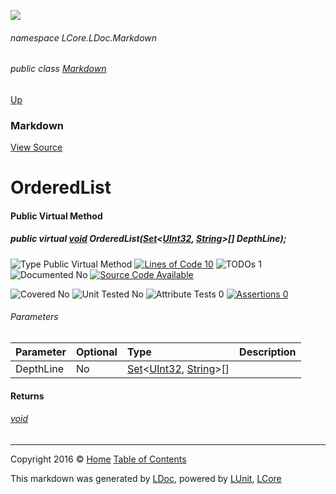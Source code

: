 ![](Content/LDoc-banner-small.png "")

###### namespace LCore.LDoc.Markdown

###### public class [Markdown](docs/Markdown.md)
[Up](docs/Markdown.md)

### Markdown
[View Source](Markdown/Generators/Markdown.cs)

# OrderedList

#### Public Virtual Method

##### public virtual <a href="https://msdn.microsoft.com/en-us/library/system.void.aspx" alt="">void</a> OrderedList(<a href="https://github.com/CodeSingularity/LCore/blob/master/L/docs/Set`2.md" alt="">Set</a>&lt;<a href="https://msdn.microsoft.com/en-us/library/system.uint32.aspx" alt="">UInt32</a>, <a href="https://msdn.microsoft.com/en-us/library/system.string.aspx" alt="">String</a>&gt;[] DepthLine);

![Type Public Virtual Method](http://b.repl.ca/v1/Type-Public%20Virtual%20Method-blue.png "") [![Lines of Code 10](http://b.repl.ca/v1/Lines%20of%20Code-10-blue.png "")](Markdown/Generators/Markdown.cs#L158) ![TODOs 1](http://b.repl.ca/v1/TODOs-1-yellow.png "")   ![Documented No](http://b.repl.ca/v1/Documented-No-red.png "") [![Source Code Available](http://b.repl.ca/v1/Source%20Code-Available-brightgreen.png "")](Markdown/Generators/Markdown.cs#L158)

![Covered No](http://b.repl.ca/v1/Covered-No-red.png "") ![Unit Tested No](http://b.repl.ca/v1/Unit%20Tested-No-lightgrey.png "") ![Attribute Tests 0](http://b.repl.ca/v1/Attribute%20Tests-0-lightgrey.png "") [![Assertions 0](http://b.repl.ca/v1/Assertions-0-lightgrey.png "")](Markdown/Generators/Markdown.cs)

###### Parameters

Parameter | Optional | Type | Description
:---  | :---  | :---  | :--- 
DepthLine | No | [Set](https://github.com/CodeSingularity/LCore/blob/master/L/docs/Set`2.md)&lt;[UInt32](https://msdn.microsoft.com/en-us/library/system.uint32.aspx), [String](https://msdn.microsoft.com/en-us/library/system.string.aspx)&gt;[] | 


#### Returns

###### [void](https://msdn.microsoft.com/en-us/library/system.void.aspx)



---

Copyright 2016 &copy; [Home](../README.md) [Table of Contents](../TableOfContents.md)

This markdown was generated by [LDoc](https://github.com/CodeSingularity/LDoc), powered by [LUnit](https://github.com/CodeSingularity/LUnit), [LCore](https://github.com/CodeSingularity/LCore)
